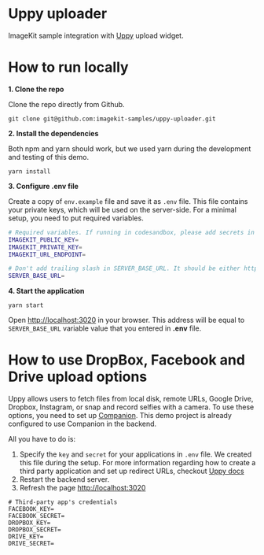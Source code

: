 # Uppy uploader
ImageKit sample integration with [Uppy](https://github.com/transloadit/uppy) upload widget.

# How to run locally

**1. Clone the repo**

Clone the repo directly from Github.
```
git clone git@github.com:imagekit-samples/uppy-uploader.git
```

**2. Install the dependencies**

Both npm and yarn should work, but we used yarn during the development and testing of this demo.

```
yarn install
```

**3. Configure .env file**

Create a copy of `env.example` file and save it as `.env` file. This file contains your private keys, which will be used on the server-side. For a minimal setup, you need to put required variables.

```bash
# Required variables. If running in codesandbox, please add secrets in your fork
IMAGEKIT_PUBLIC_KEY=
IMAGEKIT_PRIVATE_KEY=
IMAGEKIT_URL_ENDPOINT=

# Don't add trailing slash in SERVER_BASE_URL. It should be either http://localhost:3020 or your codesandbox URL
SERVER_BASE_URL=
```

**4. Start the application**

```
yarn start
```

Open [http://localhost:3020](http://localhost:3020) in your browser. This address will be equal to `SERVER_BASE_URL` variable value that you entered in **.env** file.


# How to use DropBox, Facebook and Drive upload options
Uppy allows users to fetch files from local disk, remote URLs, Google Drive, Dropbox, Instagram, or snap and record selfies with a camera. To use these options, you need to set up [Companion](https://uppy.io/docs/companion/). This demo project is already configured to use Companion in the backend. 

All you have to do is:
1. Specify the `key` and `secret` for your applications in `.env` file. We created this file during the setup. For more information regarding how to create a third party application and set up redirect URLs, checkout [Uppy docs](https://uppy.io/docs/dropbox/)
2. Restart the backend server.
3. Refresh the page [http://localhost:3020](http://localhost:3020)

```
# Third-party app's credentials
FACEBOOK_KEY=
FACEBOOK_SECRET=
DROPBOX_KEY=
DROPBOX_SECRET=
DRIVE_KEY=
DRIVE_SECRET=
```